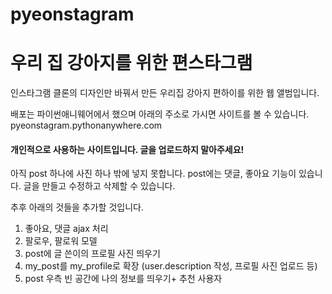 # pyeonstagram
<h1>우리 집 강아지를 위한 편스타그램</h1>
인스타그램 클론의 디자인만 바꿔서 만든 우리집 강아지 편하이를 위한 웹 앨범입니다.

배포는 파이썬애니웨어에서 했으며 아래의 주소로 가시면 사이트를 볼 수 있습니다.
pyeonstagram.pythonanywhere.com
<h4>개인적으로 사용하는 사이트입니다. 글을 업로드하지 말아주세요!</h4>

아직 post 하나에 사진 하나 밖에 넣지 못합니다. 
post에는 댓글, 좋아요 기능이 있습니다.
글을 만들고 수정하고 삭제할 수 있습니다.



추후 아래의 것들을 추가할 것입니다.

1. 좋아요, 댓글 ajax 처리
2. 팔로우, 팔로워 모델
3. post에 글 쓴이의 프로필 사진 띄우기
4. my_post를 my_profile로 확장 (user.description 작성, 프로필 사진 업로드 등)
5. post 우측 빈 공간에 나의 정보를 띄우기+ 추천 사용자
